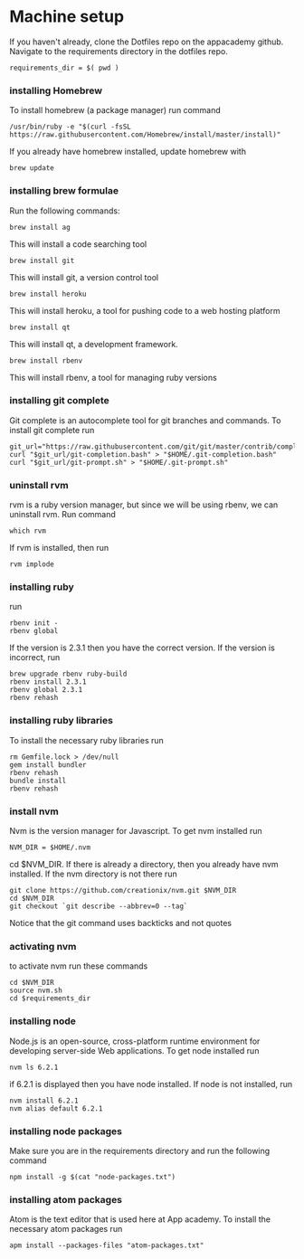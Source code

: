 # Machine setup

If you haven't already, clone the Dotfiles repo on the appacademy github. Navigate to the requirements directory in the dotfiles repo.

  ```
  requirements_dir = $( pwd )
  ```

### installing Homebrew

To install homebrew (a package manager) run command
```
/usr/bin/ruby -e "$(curl -fsSL https://raw.githubusercontent.com/Homebrew/install/master/install)"
```

If you already have homebrew installed, update homebrew with

```
brew update
```

### installing brew formulae

Run the following commands:
```
brew install ag
```
This will install a code searching tool

```
brew install git
```
This will install git, a version control tool

```
brew install heroku
```
This will install heroku, a tool for pushing code to a web hosting platform

```
brew install qt
```
This will install qt, a development framework.

```
brew install rbenv
```
This will install rbenv, a tool for managing ruby versions

### installing git complete
Git complete is an autocomplete tool for git branches and commands.  To install git complete run
```
git_url="https://raw.githubusercontent.com/git/git/master/contrib/completion"
curl "$git_url/git-completion.bash" > "$HOME/.git-completion.bash"
curl "$git_url/git-prompt.sh" > "$HOME/.git-prompt.sh"
```

### uninstall rvm
rvm is a ruby version manager, but since we will be using rbenv, we can uninstall rvm. Run command
```
which rvm
```
If rvm is installed, then run
```
rvm implode
```

### installing ruby
run
```
rbenv init -
rbenv global
```
If the version is 2.3.1 then you have the correct version.  If the version is incorrect, run
```
brew upgrade rbenv ruby-build
rbenv install 2.3.1
rbenv global 2.3.1
rbenv rehash
```


### installing ruby libraries
To install the necessary ruby libraries run
```
rm Gemfile.lock > /dev/null
gem install bundler
rbenv rehash
bundle install
rbenv rehash
```

### install nvm
Nvm is the version manager for Javascript.  To get nvm installed run
```
NVM_DIR = $HOME/.nvm
```
cd $NVM_DIR. If there is already a directory, then you already have nvm installed. If the nvm directory is not there run
```
git clone https://github.com/creationix/nvm.git $NVM_DIR
cd $NVM_DIR
git checkout `git describe --abbrev=0 --tag`  
```
Notice that the git command uses backticks and not quotes

### activating nvm
to activate nvm run these commands
```
cd $NVM_DIR
source nvm.sh
cd $requirements_dir
```

### installing node
Node.js is an open-source, cross-platform runtime environment for developing server-side Web applications. To get node installed run
```
nvm ls 6.2.1
```
if 6.2.1 is displayed then you have node installed.  If node is not installed, run
```
nvm install 6.2.1
nvm alias default 6.2.1
```

### installing node packages
Make sure you are in the requirements directory and run the following command
```
npm install -g $(cat "node-packages.txt")
```

### installing atom packages
Atom is the text editor that is used here at App academy. To install the necessary atom packages run
```
apm install --packages-files "atom-packages.txt"
```
